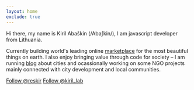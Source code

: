 ```yaml
---
layout: home
exclude: true
---
```


<p class="about-me">
  Hi there, my name is Kiril Abaškin (/Abaʃkin/), I am javascript developer from Lithuania.
</p>

<p class="about-me">
  Currently building world's leading online <a href="https://1stdibs.com">marketplace</a> for the most beautiful things on earth. I also enjoy bringing value through code for society – I am running <a href="https://urbanistas.lt">blog</a> about cities and ocassionally working on some NGO projects mainly connected with city development and local communities.
</p>

<a class="github-button" href="https://github.com/reskir" data-show-count="true" aria-label="Follow @reskir on GitHub">Follow @reskir</a>
<a href="https://twitter.com/kiril_lab" class="twitter-follow-button" data-show-count="true">Follow @kiril_lab</a><script async src="https://platform.twitter.com/widgets.js" charset="utf-8"></script>
